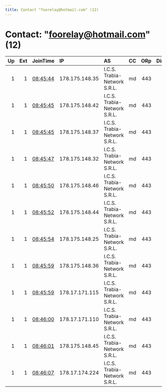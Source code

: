 ```yaml
---
title: Contact "foorelay@hotmail.com" (12)
---
```


# Contact: "foorelay@hotmail.com" (12)

|   Up |   Ext | JoinTime                                                                                            | IP             | AS                           | CC   |   ORp |   Dirp | OS    | Version   | Nickname   |   eFamMembers |
|-----:|------:|:----------------------------------------------------------------------------------------------------|:---------------|:-----------------------------|:-----|------:|-------:|:------|:----------|:-----------|--------------:|
|    1 |     1 | [08:45:44](https://metrics.torproject.org/rs.html#details/CA55B8D71FD251B096048A225374C4FD6FE4D605) | 178.175.148.35 | I.C.S. Trabia-Network S.R.L. | md   |   443 |      0 | Linux | 0.2.9.17  | FOO        |            12 |
|    1 |     1 | [08:45:45](https://metrics.torproject.org/rs.html#details/2B2D614B822A69D7919F7FF8079BBFC20F4CB6B7) | 178.175.148.42 | I.C.S. Trabia-Network S.R.L. | md   |   443 |      0 | Linux | 0.2.9.17  | FOO        |            12 |
|    1 |     1 | [08:45:45](https://metrics.torproject.org/rs.html#details/BFCF0FBDFAAD835CE11A120F73451F27B7137AAF) | 178.175.148.37 | I.C.S. Trabia-Network S.R.L. | md   |   443 |      0 | Linux | 0.2.9.17  | FOO        |            12 |
|    1 |     1 | [08:45:47](https://metrics.torproject.org/rs.html#details/4549CC038EA7FC14265FC6DD666A91CBE567A81F) | 178.175.148.32 | I.C.S. Trabia-Network S.R.L. | md   |   443 |      0 | Linux | 0.2.9.17  | FOO        |            12 |
|    1 |     1 | [08:45:50](https://metrics.torproject.org/rs.html#details/4ED25AC8C6CDEABAC1EC2156296D6C88F8B752DA) | 178.175.148.46 | I.C.S. Trabia-Network S.R.L. | md   |   443 |      0 | Linux | 0.2.9.17  | FOO        |            12 |
|    1 |     1 | [08:45:52](https://metrics.torproject.org/rs.html#details/566ED0BC737D6C4D4728DD7594702825F1857BCF) | 178.175.148.44 | I.C.S. Trabia-Network S.R.L. | md   |   443 |      0 | Linux | 0.2.9.17  | FOO        |            12 |
|    1 |     1 | [08:45:54](https://metrics.torproject.org/rs.html#details/1ABD9FCD77DAD0C17CC41FB4A0877B8D45417E3D) | 178.175.148.25 | I.C.S. Trabia-Network S.R.L. | md   |   443 |      0 | Linux | 0.2.9.17  | FOO        |            12 |
|    1 |     1 | [08:45:59](https://metrics.torproject.org/rs.html#details/1CEABE4AF241844AD43DF46FA23DB92E81F2B4FA) | 178.175.148.36 | I.C.S. Trabia-Network S.R.L. | md   |   443 |      0 | Linux | 0.2.9.17  | FOO        |            12 |
|    1 |     1 | [08:45:59](https://metrics.torproject.org/rs.html#details/CD4D2ED0B1250344963F01AD478BE482A66BE471) | 178.17.171.115 | I.C.S. Trabia-Network S.R.L. | md   |   443 |      0 | Linux | 0.2.9.17  | FOO        |            12 |
|    1 |     1 | [08:46:00](https://metrics.torproject.org/rs.html#details/02F962E10F379B4893A75C9F378FB289D9630F71) | 178.17.171.110 | I.C.S. Trabia-Network S.R.L. | md   |   443 |      0 | Linux | 0.2.9.17  | FOO        |            12 |
|    1 |     1 | [08:46:01](https://metrics.torproject.org/rs.html#details/F970D9546CED33450274652EF68077277A793639) | 178.175.148.45 | I.C.S. Trabia-Network S.R.L. | md   |   443 |      0 | Linux | 0.2.9.17  | FOO        |            12 |
|    1 |     1 | [08:46:07](https://metrics.torproject.org/rs.html#details/C86B984E6CDA1D682FFC381566B8A5BAABFB4007) | 178.17.174.224 | I.C.S. Trabia-Network S.R.L. | md   |   443 |      0 | Linux | 0.2.9.17  | FOO        |            12 |
